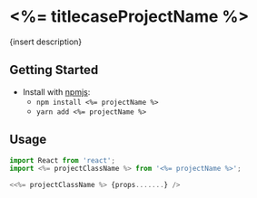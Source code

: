 # <%= titlecaseProjectName %>

{insert description}

## Getting Started

- Install with [npmjs](https://www.npmjs.com):
  - `npm install <%= projectName %>`
  - `yarn add <%= projectName %>`

## Usage

```jsx
import React from 'react';
import <%= projectClassName %> from '<%= projectName %>';

<<%= projectClassName %> {props.......} />
```
